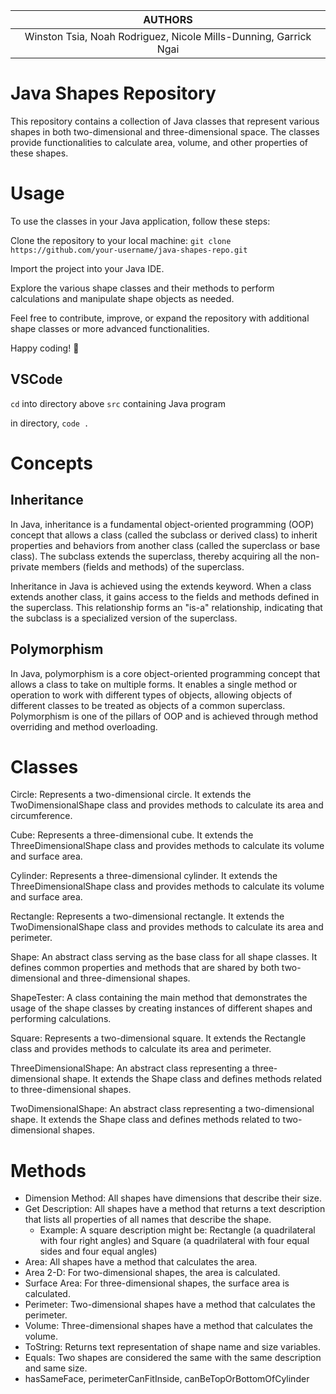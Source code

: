|AUTHORS|
|:-:|
| Winston Tsia, Noah Rodriguez, Nicole Mills-Dunning,  Garrick Ngai |

# Java Shapes Repository
This repository contains a collection of Java classes that represent various shapes in both two-dimensional and three-dimensional space. The classes provide functionalities to calculate area, volume, and other properties of these shapes.

# Usage
To use the classes in your Java application, follow these steps:

Clone the repository to your local machine:
`git clone https://github.com/your-username/java-shapes-repo.git`

Import the project into your Java IDE.

Explore the various shape classes and their methods to perform calculations and manipulate shape objects as needed.

Feel free to contribute, improve, or expand the repository with additional shape classes or more advanced functionalities.

Happy coding! :rocket:

## VSCode
`cd` into directory above `src` containing Java program

in directory, `code .`

# Concepts
## Inheritance
In Java, inheritance is a fundamental object-oriented programming (OOP) concept that allows a class (called the subclass or derived class) to inherit properties and behaviors from another class (called the superclass or base class). The subclass extends the superclass, thereby acquiring all the non-private members (fields and methods) of the superclass.

Inheritance in Java is achieved using the extends keyword. When a class extends another class, it gains access to the fields and methods defined in the superclass. This relationship forms an "is-a" relationship, indicating that the subclass is a specialized version of the superclass.

## Polymorphism
In Java, polymorphism is a core object-oriented programming concept that allows a class to take on multiple forms. It enables a single method or operation to work with different types of objects, allowing objects of different classes to be treated as objects of a common superclass. Polymorphism is one of the pillars of OOP and is achieved through method overriding and method overloading.

# Classes
Circle: Represents a two-dimensional circle. It extends the TwoDimensionalShape class and provides methods to calculate its area and circumference.

Cube: Represents a three-dimensional cube. It extends the ThreeDimensionalShape class and provides methods to calculate its volume and surface area.

Cylinder: Represents a three-dimensional cylinder. It extends the ThreeDimensionalShape class and provides methods to calculate its volume and surface area.

Rectangle: Represents a two-dimensional rectangle. It extends the TwoDimensionalShape class and provides methods to calculate its area and perimeter.

Shape: An abstract class serving as the base class for all shape classes. It defines common properties and methods that are shared by both two-dimensional and three-dimensional shapes.

ShapeTester: A class containing the main method that demonstrates the usage of the shape classes by creating instances of different shapes and performing calculations.

Square: Represents a two-dimensional square. It extends the Rectangle class and provides methods to calculate its area and perimeter.

ThreeDimensionalShape: An abstract class representing a three-dimensional shape. It extends the Shape class and defines methods related to three-dimensional shapes.

TwoDimensionalShape: An abstract class representing a two-dimensional shape. It extends the Shape class and defines methods related to two-dimensional shapes.

# Methods
- Dimension Method: All shapes have dimensions that describe their size.
- Get Description: All shapes have a method that returns a text description that lists all properties of all names that describe the shape.
  - Example: A square description might be: Rectangle (a quadrilateral with four right angles) and Square (a quadrilateral with four equal sides and four equal angles)
- Area: All shapes have a method that calculates the area.
- Area 2-D: For two-dimensional shapes, the area is calculated.
- Surface Area: For three-dimensional shapes, the surface area is calculated.
- Perimeter: Two-dimensional shapes have a method that calculates the perimeter.
- Volume: Three-dimensional shapes have a method that calculates the volume.
- ToString: Returns text representation of shape name and size variables.
- Equals: Two shapes are considered the same with the same description and same size.
- hasSameFace, perimeterCanFitInside, canBeTopOrBottomOfCylinder
  
